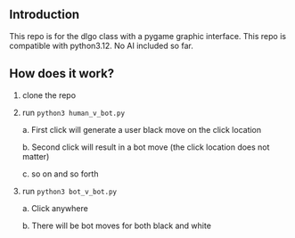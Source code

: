 ## Introduction
This repo is for the dlgo class with a pygame graphic interface. This repo is compatible with python3.12. No AI included so far.

## How does it work?

1. clone the repo
2. run `python3 human_v_bot.py`

    a. First click will generate a user black move on the click location

    b. Second click will result in a bot move (the click location does not matter)

    c. so on and so forth


3. run `python3 bot_v_bot.py`

    a. Click anywhere

    b. There will be bot moves for both black and white





